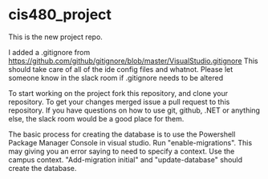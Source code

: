 # cis480_project
This is the new project repo.

I added a .gitignore from https://github.com/github/gitignore/blob/master/VisualStudio.gitignore
This should take care of all of the ide config files and whatnot.
Please let someone know in the slack room if .gitignore needs to be altered

To start working on the project fork this repository, and clone your repository. To get your changes merged issue a pull request to this repository. If you have questions on how to use git, github, .NET or anything else, the slack room would be a good place for them.

The basic process for creating the database is to use the Powershell Package Manager Console in visual studio. Run "enable-migrations". This may giving you an error saying to need to specify a context. Use the campus context. "Add-migration initial" and "update-database" should create the database.
